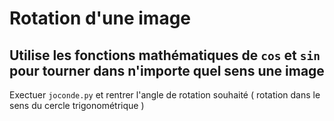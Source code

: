 # Rotation d'une image

## Utilise les fonctions mathématiques de `cos` et `sin` pour tourner dans n'importe quel sens une image

Exectuer `joconde.py` et rentrer l'angle de rotation souhaité ( rotation dans le sens du cercle trigonométrique )
